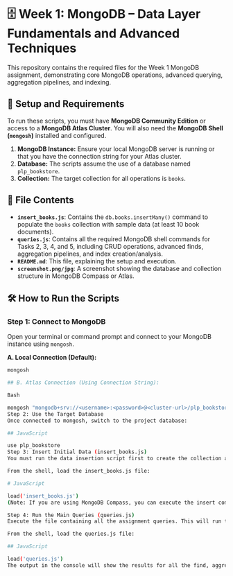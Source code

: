 # 🗄️ Week 1: MongoDB – Data Layer Fundamentals and Advanced Techniques

This repository contains the required files for the Week 1 MongoDB assignment, demonstrating core MongoDB operations, advanced querying, aggregation pipelines, and indexing.

## 🚀 Setup and Requirements

To run these scripts, you must have **MongoDB Community Edition** or access to a **MongoDB Atlas Cluster**. You will also need the **MongoDB Shell (`mongosh`)** installed and configured.

1.  **MongoDB Instance:** Ensure your local MongoDB server is running or that you have the connection string for your Atlas cluster.
2.  **Database:** The scripts assume the use of a database named `plp_bookstore`.
3.  **Collection:** The target collection for all operations is `books`.

## 📂 File Contents

* **`insert_books.js`**: Contains the `db.books.insertMany()` command to populate the `books` collection with sample data (at least 10 book documents).
* **`queries.js`**: Contains all the required MongoDB shell commands for Tasks 2, 3, 4, and 5, including CRUD operations, advanced finds, aggregation pipelines, and index creation/analysis.
* **`README.md`**: This file, explaining the setup and execution.
* **`screenshot.png/jpg`**: A screenshot showing the database and collection structure in MongoDB Compass or Atlas.

## 🛠️ How to Run the Scripts

### Step 1: Connect to MongoDB

Open your terminal or command prompt and connect to your MongoDB instance using `mongosh`.

**A. Local Connection (Default):**

```bash
mongosh

## B. Atlas Connection (Using Connection String):

Bash

mongosh "mongodb+srv://<username>:<password>@<cluster-url>/plp_bookstore?retryWrites=true&w=majority"
Step 2: Use the Target Database
Once connected to mongosh, switch to the project database:

## JavaScript

use plp_bookstore
Step 3: Insert Initial Data (insert_books.js)
You must run the data insertion script first to create the collection and populate it.

From the shell, load the insert_books.js file:

# JavaScript

load('insert_books.js')
(Note: If you are using MongoDB Compass, you can execute the insert commands directly within the shell tab.)

Step 4: Run the Main Queries (queries.js)
Execute the file containing all the assignment queries. This will run the CRUD operations, advanced finds, the data aggregation pipelines, and the indexing commands (including the explain() calls).

From the shell, load the queries.js file:

## JavaScript

load('queries.js')
The output in the console will show the results for all the find, aggregate, updateOne, and explain operations.